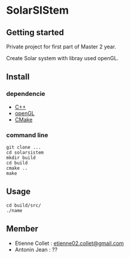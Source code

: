 # SolarSIStem

## Getting started

Private project for first part of Master 2 year.

Create Solar system with libray used openGL.

## Install
### dependencie
- [C++]()
- [openGL]()
- [CMake]()

### command line
```
git clone ...
cd solarsistem
mkdir build
cd build 
cmake ..
make
```

## Usage
```
cd build/src/
./name
```
## Member 

- Etienne Collet : etienne02.collet@gmail.com
- Antonin Jean : ??
